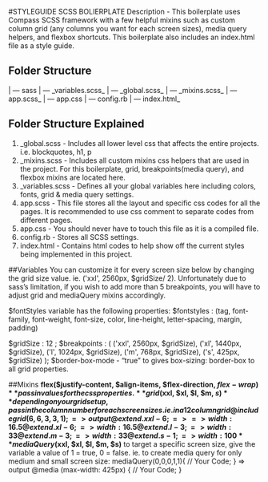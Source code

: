 #STYLEGUIDE SCSS BOLIERPLATE
Description - This boilerplate uses Compass SCSS framework with a few helpful mixins such as custom column grid (any columns you want for each screen sizes), media query helpers, and flexbox shortcuts. This boilerplate also includes an index.html file as a style guide. 
## Folder Structure
| — sass
	 | —  \_variables.scss_
	 | —  \_global.scss_
	 | —  \_mixins.scss_
	 | —  app.scss_
| —  app.css
| — config.rb
| — index.html_
## Folder Structure Explained
1. \_global.scss - Includes all lower level css that affects the entire projects. i.e. blockquotes, h1, p 
2. \_mixins.scss - Includes all custom mixins css helpers that are used in the project. For this boilerplate, grid, breakpoints(media query), and flexbox mixins are located here.
3.  \_variables.scss - Defines all your global variables here including colors, fonts, grid & media query settings.
4. app.scss - This file stores all the layout and specific css codes for all the pages. It is recommended to use css comment to separate codes from different pages.
5. app.css - You should never have to touch this file as it is a compiled file.
6. config.rb - Stores all SCSS settings.
7. index.html - Contains html codes to help show off the current styles being implemented in this project. 

##Variables
You can customize it for every screen size below by changing the grid size value.  ie. ('xxl', 2560px, $gridSize/ 2). Unfortunately due to sass’s limitation, if you wish to add more than 5 breakpoints, you will have to adjust grid and mediaQuery mixins accordingly.

$fontStyles variable has the following properties: 
$fontstyles : (tag, font-family, font-weight, font-size, color, line-height, letter-spacing, margin, padding)

$gridSize : 12 ; 
$breakpoints : (
	('xxl', 2560px, $gridSize),
	('xl', 1440px, $gridSize),
	('l', 1024px, $gridSize),
	('m', 768px, $gridSize),
	('s', 425px, $gridSize)
);
$border-box-mode - “true” to  gives box-sizing: border-box to all grid properties.


##Mixins
**flex($justify-content, $align-items, $flex-direction, $flex-wrap)**
	pass in values for the css properties.
**grid($xxl, $xl, $l, $m, $s)**
	depending on your grid setup, pass in the column number for each screen sizes. ie. in a 12 column grid
	@include grid(6,6,3,3,1); 
	=> output  
		@extend .xxl-6; =>  => width:16.5% in xx-large screen size;
		@extend .xl-6; => width:16.5% in x-large screen size;
		@extend .l-3; => width:33% in large screen size;
		@extend .m-3; => width:33% in medium screen size;
		@extend .s-1; => width:100% in small screen size;
**mediaQuery($xxl, $xl, $l, $m, $s)**
	to target a specific screen size, give the variable a value of 
	1 = true, 0 = false.
	ie. to create media query for only medium and small screen size:
	mediaQuery(0,0,0,1,1)\{
		// Your Code;
	\}
	=> output
		@media (max-width: 425px) { 
		  	// Your Code;
		}	
